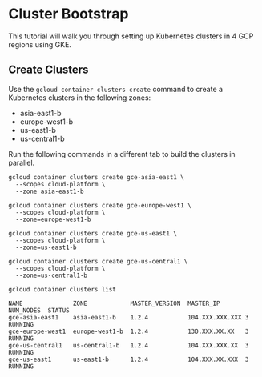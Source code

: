 # Cluster Bootstrap

This tutorial will walk you through setting up Kubernetes clusters in 4 GCP regions using GKE.

## Create Clusters

Use the `gcloud container clusters create` command to create a Kubernetes clusters in the following zones:

* asia-east1-b
* europe-west1-b
* us-east1-b
* us-central1-b 

Run the following commands in a different tab to build the clusters in parallel.

```
gcloud container clusters create gce-asia-east1 \
  --scopes cloud-platform \
  --zone asia-east1-b
```
```
gcloud container clusters create gce-europe-west1 \
  --scopes cloud-platform \
  --zone=europe-west1-b
```
```
gcloud container clusters create gce-us-east1 \
  --scopes cloud-platform \
  --zone=us-east1-b
```
```
gcloud container clusters create gce-us-central1 \
  --scopes cloud-platform \
  --zone=us-central1-b
```

```
gcloud container clusters list
```

```
NAME              ZONE            MASTER_VERSION  MASTER_IP       NUM_NODES  STATUS
gce-asia-east1    asia-east1-b    1.2.4           104.XXX.XXX.XXX 3          RUNNING
gce-europe-west1  europe-west1-b  1.2.4           130.XXX.XX.XX   3          RUNNING
gce-us-central1   us-central1-b   1.2.4           104.XXX.XXX.XX  3          RUNNING
gce-us-east1      us-east1-b      1.2.4           104.XXX.XX.XXX  3          RUNNING
```
